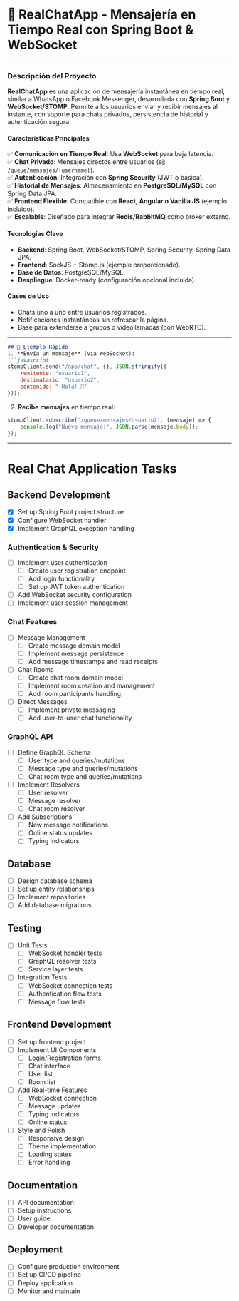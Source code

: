 # 🚀 **RealChatApp** - Mensajería en Tiempo Real con Spring Boot & WebSocket  

---

### **Descripción del Proyecto**  

**RealChatApp** es una aplicación de mensajería instantánea en tiempo real, similar a WhatsApp o Facebook Messenger, desarrollada con **Spring Boot** y **WebSocket/STOMP**. Permite a los usuarios enviar y recibir mensajes al instante, con soporte para chats privados, persistencia de historial y autenticación segura.  

#### **Características Principales**  
✅ **Comunicación en Tiempo Real**: Usa **WebSocket** para baja latencia.  
✅ **Chat Privado**: Mensajes directos entre usuarios (ej: `/queue/mensajes/{username}`).  
✅ **Autenticación**: Integración con **Spring Security** (JWT o básica).  
✅ **Historial de Mensajes**: Almacenamiento en **PostgreSQL/MySQL** con Spring Data JPA.  
✅ **Frontend Flexible**: Compatible con **React, Angular o Vanilla JS** (ejemplo incluido).  
✅ **Escalable**: Diseñado para integrar **Redis/RabbitMQ** como broker externo.  

#### **Tecnologías Clave**  
- **Backend**: Spring Boot, WebSocket/STOMP, Spring Security, Spring Data JPA.  
- **Frontend**: SockJS + Stomp.js (ejemplo proporcionado).  
- **Base de Datos**: PostgreSQL/MySQL.  
- **Despliegue**: Docker-ready (configuración opcional incluida).  

#### **Casos de Uso**  
- Chats uno a uno entre usuarios registrados.  
- Notificaciones instantáneas sin refrescar la página.  
- Base para extenderse a grupos o videollamadas (con WebRTC).  

---

```markdown
## 📌 Ejemplo Rápido  
1. **Envía un mensaje** (vía WebSocket):  
```javascript
stompClient.send("/app/chat", {}, JSON.stringify({
    remitente: "usuario1",
    destinatario: "usuario2",
    contenido: "¡Hola! 👋"
}));
```  

2. **Recibe mensajes** en tiempo real:  
```javascript
stompClient.subscribe('/queue/mensajes/usuario2', (mensaje) => {
    console.log("Nuevo mensaje:", JSON.parse(mensaje.body));
});
```  

---

# Real Chat Application Tasks

## Backend Development
- [x] Set up Spring Boot project structure
- [x] Configure WebSocket handler
- [x] Implement GraphQL exception handling

### Authentication & Security
- [ ] Implement user authentication
  - [ ] Create user registration endpoint
  - [ ] Add login functionality
  - [ ] Set up JWT token authentication
- [ ] Add WebSocket security configuration
- [ ] Implement user session management

### Chat Features
- [ ] Message Management
  - [ ] Create message domain model
  - [ ] Implement message persistence
  - [ ] Add message timestamps and read receipts
- [ ] Chat Rooms
  - [ ] Create chat room domain model
  - [ ] Implement room creation and management
  - [ ] Add room participants handling
- [ ] Direct Messages
  - [ ] Implement private messaging
  - [ ] Add user-to-user chat functionality

### GraphQL API
- [ ] Define GraphQL Schema
  - [ ] User type and queries/mutations
  - [ ] Message type and queries/mutations
  - [ ] Chat room type and queries/mutations
- [ ] Implement Resolvers
  - [ ] User resolver
  - [ ] Message resolver
  - [ ] Chat room resolver
- [ ] Add Subscriptions
  - [ ] New message notifications
  - [ ] Online status updates
  - [ ] Typing indicators

## Database
- [ ] Design database schema
- [ ] Set up entity relationships
- [ ] Implement repositories
- [ ] Add database migrations

## Testing
- [ ] Unit Tests
  - [ ] WebSocket handler tests
  - [ ] GraphQL resolver tests
  - [ ] Service layer tests
- [ ] Integration Tests
  - [ ] WebSocket connection tests
  - [ ] Authentication flow tests
  - [ ] Message flow tests

## Frontend Development
- [ ] Set up frontend project
- [ ] Implement UI Components
  - [ ] Login/Registration forms
  - [ ] Chat interface
  - [ ] User list
  - [ ] Room list
- [ ] Add Real-time Features
  - [ ] WebSocket connection
  - [ ] Message updates
  - [ ] Typing indicators
  - [ ] Online status
- [ ] Style and Polish
  - [ ] Responsive design
  - [ ] Theme implementation
  - [ ] Loading states
  - [ ] Error handling

## Documentation
- [ ] API documentation
- [ ] Setup instructions
- [ ] User guide
- [ ] Developer documentation

## Deployment
- [ ] Configure production environment
- [ ] Set up CI/CD pipeline
- [ ] Deploy application
- [ ] Monitor and maintain